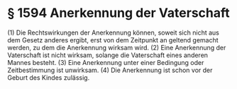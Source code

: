 # § 1594 Anerkennung der Vaterschaft
(1) Die Rechtswirkungen der Anerkennung können, soweit sich nicht aus dem Gesetz anderes ergibt, erst von dem Zeitpunkt an geltend gemacht werden, zu dem die Anerkennung wirksam wird.
(2) Eine Anerkennung der Vaterschaft ist nicht wirksam, solange die Vaterschaft eines anderen Mannes besteht.
(3) Eine Anerkennung unter einer Bedingung oder Zeitbestimmung ist unwirksam.
(4) Die Anerkennung ist schon vor der Geburt des Kindes zulässig.